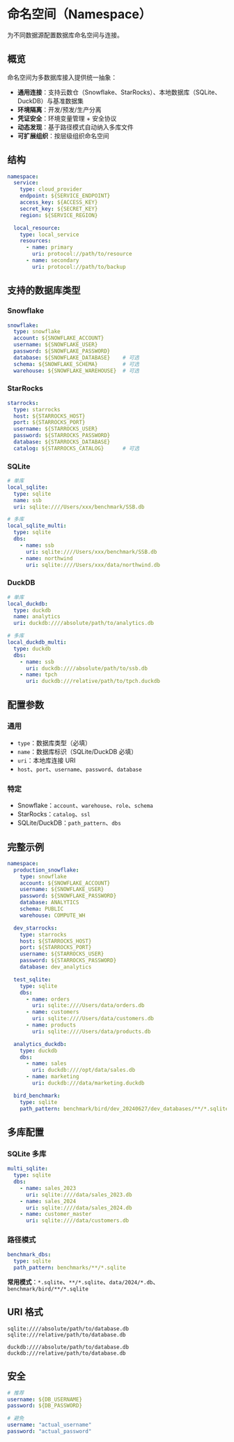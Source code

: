 # 命名空间（Namespace）

为不同数据源配置数据库命名空间与连接。

## 概览

命名空间为多数据库接入提供统一抽象：
- **通用连接**：支持云数仓（Snowflake、StarRocks）、本地数据库（SQLite、DuckDB）与基准数据集
- **环境隔离**：开发/预发/生产分离
- **凭证安全**：环境变量管理 + 安全协议
- **动态发现**：基于路径模式自动纳入多库文件
- **可扩展组织**：按层级组织命名空间

## 结构
```yaml
namespace:
  service:
    type: cloud_provider
    endpoint: ${SERVICE_ENDPOINT}
    access_key: ${ACCESS_KEY}
    secret_key: ${SECRET_KEY}
    region: ${SERVICE_REGION}

  local_resource:
    type: local_service
    resources:
      - name: primary
        uri: protocol://path/to/resource
      - name: secondary
        uri: protocol://path/to/backup
```

## 支持的数据库类型

### Snowflake
```yaml
snowflake:
  type: snowflake
  account: ${SNOWFLAKE_ACCOUNT}
  username: ${SNOWFLAKE_USER}
  password: ${SNOWFLAKE_PASSWORD}
  database: ${SNOWFLAKE_DATABASE}    # 可选
  schema: ${SNOWFLAKE_SCHEMA}        # 可选
  warehouse: ${SNOWFLAKE_WAREHOUSE}  # 可选
```

### StarRocks
```yaml
starrocks:
  type: starrocks
  host: ${STARROCKS_HOST}
  port: ${STARROCKS_PORT}
  username: ${STARROCKS_USER}
  password: ${STARROCKS_PASSWORD}
  database: ${STARROCKS_DATABASE}
  catalog: ${STARROCKS_CATALOG}      # 可选
```

### SQLite
```yaml
# 单库
local_sqlite:
  type: sqlite
  name: ssb
  uri: sqlite:////Users/xxx/benchmark/SSB.db

# 多库
local_sqlite_multi:
  type: sqlite
  dbs:
    - name: ssb
      uri: sqlite:////Users/xxx/benchmark/SSB.db
    - name: northwind
      uri: sqlite:////Users/xxx/data/northwind.db
```

### DuckDB
```yaml
# 单库
local_duckdb:
  type: duckdb
  name: analytics
  uri: duckdb:////absolute/path/to/analytics.db

# 多库
local_duckdb_multi:
  type: duckdb
  dbs:
    - name: ssb
      uri: duckdb:////absolute/path/to/ssb.db
    - name: tpch
      uri: duckdb:///relative/path/to/tpch.duckdb
```

## 配置参数

### 通用
- `type`：数据库类型（必填）
- `name`：数据库标识（SQLite/DuckDB 必填）
- `uri`：本地库连接 URI
- `host`、`port`、`username`、`password`、`database`

### 特定
- Snowflake：`account`、`warehouse`、`role`、`schema`
- StarRocks：`catalog`、`ssl`
- SQLite/DuckDB：`path_pattern`、`dbs`

## 完整示例
```yaml
namespace:
  production_snowflake:
    type: snowflake
    account: ${SNOWFLAKE_ACCOUNT}
    username: ${SNOWFLAKE_USER}
    password: ${SNOWFLAKE_PASSWORD}
    database: ANALYTICS
    schema: PUBLIC
    warehouse: COMPUTE_WH

  dev_starrocks:
    type: starrocks
    host: ${STARROCKS_HOST}
    port: ${STARROCKS_PORT}
    username: ${STARROCKS_USER}
    password: ${STARROCKS_PASSWORD}
    database: dev_analytics

  test_sqlite:
    type: sqlite
    dbs:
      - name: orders
        uri: sqlite:////Users/data/orders.db
      - name: customers
        uri: sqlite:////Users/data/customers.db
      - name: products
        uri: sqlite:////Users/data/products.db

  analytics_duckdb:
    type: duckdb
    dbs:
      - name: sales
        uri: duckdb:////opt/data/sales.db
      - name: marketing
        uri: duckdb:///data/marketing.duckdb

  bird_benchmark:
    type: sqlite
    path_pattern: benchmark/bird/dev_20240627/dev_databases/**/*.sqlite
```

## 多库配置

### SQLite 多库
```yaml
multi_sqlite:
  type: sqlite
  dbs:
    - name: sales_2023
      uri: sqlite:////data/sales_2023.db
    - name: sales_2024
      uri: sqlite:////data/sales_2024.db
    - name: customer_master
      uri: sqlite:////data/customers.db
```

### 路径模式
```yaml
benchmark_dbs:
  type: sqlite
  path_pattern: benchmarks/**/*.sqlite
```
**常用模式**：`*.sqlite`、`**/*.sqlite`、`data/2024/*.db`、`benchmark/bird/**/*.sqlite`

## URI 格式
```
sqlite:////absolute/path/to/database.db
sqlite:///relative/path/to/database.db

duckdb:////absolute/path/to/database.db
duckdb:///relative/path/to/database.db
```

## 安全
```yaml
# 推荐
username: ${DB_USERNAME}
password: ${DB_PASSWORD}

# 避免
username: "actual_username"
password: "actual_password"
```
